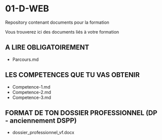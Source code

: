 # 01-D-WEB
Repository contenant documents pour la formation

Vous trouverez ici des documents liés à votre formation

A LIRE OBLIGATOIREMENT
-----------------------


- Parcours.md 


LES COMPETENCES QUE TU VAS OBTENIR
-----------------------------------

- Competence-1.md
- Competence-2.md
- Competence-3.md



FORMAT DE TON DOSSIER PROFESSIONNEL (DP - anciennement DSPP)
-------------------------------------------------------------

- dossier_professionnel_vf.docx


